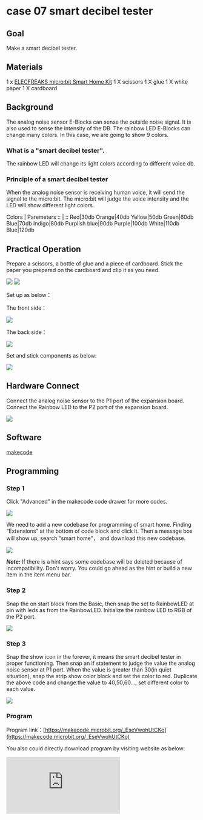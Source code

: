 # case 07 smart decibel tester

## Goal


 Make a smart decibel tester.

## Materials


1 x [ELECFREAKS micro:bit Smart Home Kit](https://shop.elecfreaks.com/products/elecfreaks-micro-bit-smart-home-kit-without-micro-bit-board?_pos=1&_sid=ebbf2bf73&_ss=r)
 1 X scissors
 1 X glue
 1 X white paper
 1 X cardboard

## Background


 The analog noise sensor E-Blocks can sense the outside noise signal. It is also used to sense the intensity of the DB.
 The rainbow LED E-Blocks can change many colors. In this case, we are going to show 9 colors.

### What is a "smart decibel tester".

 The rainbow LED will change its light colors according to different voice db.

### Principle of a smart decibel tester

 When the analog noise sensor is receiving human voice, it will send the signal to the micro:bit. The micro:bit will judge the voice intensity and the LED will show different light colors.



Colors | Paremeters
:: | ::
Red|30db
Orange|40db
Yellow|50db
Green|60db
Blue|70db
Indigo|80db
Purplish blue|90db
Purple|100db
White|110db
Blue|120db

## Practical Operation


 Prepare a scissors, a bottle of glue and a piece of cardboard.
 Stick the paper you prepared on the cardboard and clip it as you need.

![](./images/iNQDeE5.jpg)
![](./images/lPcTNho.jpg)

 Set up as below：

The front side：

![](./images/DU35Etf.jpg)


The back side：

![](./images/T9ucg1r.jpg)

Set and stick components as below:

![](./images/MMB2HnH.jpg)


## Hardware Connect

Connect the analog noise sensor to the P1 port of the expansion board.
Connect the Rainbow LED to the P2 port of the expansion board.

![](./images/O4eOdnZ.jpg)

## Software

[makecode](https://makecode.microbit.org/#)


## Programming

### Step 1

 Click "Advanced" in the makecode code drawer for more codes.

![](./images/2qCyzQ7.png)

 We need to add a new codebase for programming of smart home. Finding “Extensions” at the bottom of code block and click it. Then a message box will show up, search “smart home"， and download this new codebase.

![](./images/OY706rv.png)

***Note:*** If there is a hint says some codebase will be deleted because of incompatibility. Don't worry. You could go ahead as the hint or build a new item in the item menu bar.

### Step 2

Snap the on start block from the Basic, then snap the set to RainbowLED at pin with leds as from the RainbowLED. Initialize the rainbow LED to RGB of the P2 port.

![](./images/1912tDD.png)

### Step 3

Snap the show icon in the forever, it means the smart decibel tester in proper functioning.
Then snap an if statement to judge the value the analog noise sensor at P1 port.
When the value is greater than 30(in quiet situation), snap the strip show color block and set the color to red.
Duplicate the above code and change the value to 40,50,60..., set different color to each value.

![](./images/EdCZok5.png)



### Program

Program link：[https://makecode.microbit.org/_EseVwohUtCKo](https://makecode.microbit.org/_EseVwohUtCKo)

You also could directly download program by visiting website as below:

<div
    style={{
        position: 'relative',
        paddingBottom: '60%',
        overflow: 'hidden',
    }}
>
    <iframe
        src="https://makecode.microbit.org/_EseVwohUtCKo"
        frameborder="0"
        sandbox="allow-popups allow-forms allow-scripts allow-same-origin"
        style={{
            position: 'absolute',
            width: '100%',
            height: '100%',
        }}
    />
</div>

## Result


 Different decibel makes rainbow LED in different colors.

![](./images/q2sED7W.gif)

## Think




## Questions



## More Information
